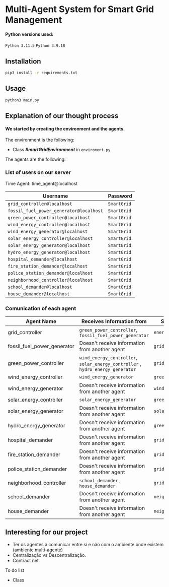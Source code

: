 # Multi-Agent System for Smart Grid Management

#### Python versions used:

`Python 3.11.5`
`Python 3.9.18`

## Installation

```bash
pip3 install -r requirements.txt
```

## Usage

```bash
python3 main.py
```

## Explanation of our thought process

#### We started by creating the environment and the agents.

The environment is the following:

- Class _**SmartGridEnvironment**_ in `enviroment.py`


The agents are the following:

### List of users on our server

Time Agent: time_agent@localhost

| Username                                | Password    |
|-----------------------------------------|-------------|
| `grid_controller@localhost`             | `SmartGrid` |
| `fossil_fuel_power_generator@localhost` | `SmartGrid` |
| `green_power_controller@localhost`      | `SmartGrid` |
| `wind_energy_controller@localhost`      | `SmartGrid` |
| `wind_energy_generator@localhost`       | `SmartGrid` |
| `solar_energy_controller@localhost`     | `SmartGrid` |
| `solar_energy_generator@localhost`      | `SmartGrid` |
| `hydro_energy_generator@localhost`      | `SmartGrid` |
| `hospital_demander@localhost`           | `SmartGrid` |
| `fire_station_demander@localhost`       | `SmartGrid` |
| `police_station_demander@localhost`     | `SmartGrid` |
| `neighborhood_controller@localhost`     | `SmartGrid` |
| `school_demander@localhost`             | `SmartGrid` |
| `house_demander@localhost`              | `SmartGrid` |

### Comunication of each agent

| Agent Name                  | Receives Information from                                                           | Sends Information         |
|-----------------------------|-------------------------------------------------------------------------------------|---------------------------|
| grid_controller             | `green_power_controller`, `fossil_fuel_power_generator`                             | `energy_controller`       |
| fossil_fuel_power_generator | Doesn't receive information from another agent                                      | `grid_controller`         |
| green_power_controller      | `wind_energy_controller`,    `solar_energy_controller`   , `hydro_energy_generator` | `grid_controller`         |
| wind_energy_controller      | `wind_energy_generator`                                                             | `green_power_controller`  |
| wind_energy_generator       | Doesn't receive information from another agent                                      | `wind_energy_controller`  |
| solar_energy_controller     | `solar_energy_generator`                                                            | `green_power_controller`  |
| solar_energy_generator      | Doesn't receive information from another agent                                      | `solar_energy_controller` |
| hydro_energy_generator      | Doesn't receive information from another agent                                      | `green_power_controller`  |
| hospital_demander           | Doesn't receive information from another agent                                      | `grid_controller`         |
| fire_station_demander       | Doesn't receive information from another agent                                      | `grid_controller`         |
| police_station_demander     | Doesn't receive information from another agent                                      | `grid_controller`         |
| neighborhood_controller     | `school_demander`          , `house_demander`                                       | `grid_controller`         |
| school_demander             | Doesn't receive information from another agent                                      | `neighborhood_controller` |
| house_demander              | Doesn't receive information from another agent                                      | `neighborhood_controller` |




## Interesting for our project

- Ter os agentes a comunicar entre si e não com o ambiente onde existem (ambiente multi-agente)
- Centralização vs Descentralização.
- Contract net


To do list
- Class 